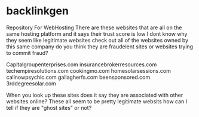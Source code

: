 # backlinkgen
Repository For WebHosting
There are these websites that are all on the same hosting platform and it says their trust score is low I dont know why they seem like legitimate websites check out all of the websites owned by this same company do you think they are fraudelent sites or websites trying to commit fraud?

Capitalgroupenterprises.com
insurancebrokerresources.com
techempiresolutions.com
cookingmo.com
homesolarsessions.com
callnowpsychic.com
gallagherfs.com
beensponsored.com
3rddegreesolar.com

When you look up these sites does it say they are associated with other websites online? These all seem to be pretty legitimate websits how can I tell if they are "ghost sites" or not?
